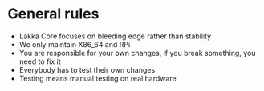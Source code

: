 # General rules

 * Lakka Core focuses on bleeding edge rather than stability
 * We only maintain X86_64 and RPi
 * You are responsible for your own changes, if you break something, you need to fix it
 * Everybody has to test their own changes
 * Testing means manual testing on real hardware
